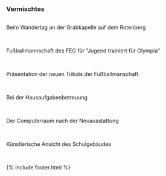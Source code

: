 ---
---
<script>
$scope.img = [
    {url:'http://www.feg-stuttgart.de/bilder/k12.jpg'}];
</script>
<h3>
  Vermischtes
</h3>
<div id="links">
  <div class="row">
    <div class="col-lg-4">
      <a href="http://www.feg-stuttgart.de/bilder/galerie/vermischt/high/a1.jpg" title="Wandertag auf dem Rotenberg" data-gallery>
        <script type="text/javascript" charset="utf-8">
          createimage(localStorage.getItem('Galerie-Vermischtes-1'), 'Wandertag auf dem Rotenberg', 'Galerie-Vermischtes-1');
        </script>
        <img class="img-thumbnail gallery" src="" alt='' id="Galerie-Vermischtes-1" />
      </a>
      <p>
        Beim Wandertag an der Grabkapelle auf dem Rotenberg
      </p>
      <br/>
    </div>
    <div class="col-lg-4">
      <a href="http://www.feg-stuttgart.de/bilder/galerie/vermischt/high/a2.jpg" title="Fußballmannschaft des FEG" data-gallery>
        <script type="text/javascript" charset="utf-8">
          createimage(localStorage.getItem('Galerie-Vermischtes-2'), 'Wandertag auf dem Rotenberg', 'Galerie-Vermischtes-2');
        </script>
        <img class="img-thumbnail gallery" src="" alt='' id="Galerie-Vermischtes-2" />
      </a>
      <p>
        Fußballmannschaft des FEG für "Jugend trainiert für Olympia"
      </p>
      <br/>
    </div>
    <div class="col-lg-4">
      <a href="http://www.feg-stuttgart.de/bilder/galerie/vermischt/high/a3.jpg" title="Präsentation der neuen Trikots" data-gallery>
        <script type="text/javascript" charset="utf-8">
          createimage(localStorage.getItem('Galerie-Vermischtes-3'), 'Wandertag auf dem Rotenberg', 'Galerie-Vermischtes-3');
        </script>
        <img class="img-thumbnail gallery" src="{(img.url)}" alt='' id="Galerie-Vermischtes-3" />
      </a>
      <p>
        Präsentation der neuen Trikots der Fußballmanschaft
      </p>
      <br/>
    </div>
    <div class="col-lg-4">
      <a href="http://www.feg-stuttgart.de/bilder/galerie/vermischt/high/a4.jpg" title="Hausaufgabenbetreuung" data-gallery>
        <script type="text/javascript" charset="utf-8">
          createimage(localStorage.getItem('Galerie-Vermischtes-4'), 'Wandertag auf dem Rotenberg', 'Galerie-Vermischtes-4');
        </script>
        <img class="img-thumbnail gallery" src="" alt='' id="Galerie-Vermischtes-4" />
      </a>
      <p>
        Bei der Hausaufgabenbetreuung
      </p>
      <br/>
    </div>
    <div class="col-lg-4">
      <a href="http://www.feg-stuttgart.de/bilder/galerie/vermischt/high/a5.jpg" title="Der Computerraum nach der Neuausstattung" data-gallery>
        <script type="text/javascript" charset="utf-8">
          createimage(localStorage.getItem('Galerie-Vermischtes-5'), 'Wandertag auf dem Rotenberg', 'Galerie-Vermischtes-5');
        </script>
        <img class="img-thumbnail gallery" src="" alt='' id="Galerie-Vermischtes-5" />
      </a>
      <p>
        Der Computerraum nach der Neuausstattung
      </p>
      <br/>
    </div>
    <div class="col-lg-4">
      <a href="http://www.feg-stuttgart.de/bilder/galerie/vermischt/high/a6.jpg" title="Künstlerische Ansicht des Schulgebäudes" data-gallery>
        <script type="text/javascript" charset="utf-8">
          createimage(localStorage.getItem('Galerie-Vermischtes-6'), 'Wandertag auf dem Rotenberg', 'Galerie-Vermischtes-6');
        </script>
        <img class="img-thumbnail gallery" src="" alt='' id="Galerie-Vermischtes-6" />
      </a>
      <p>
        Künstlerische Ansicht des Schulgebäudes
      </p>
      <br/>
    </div>
  </div>
</div>

{% include footer.html %}
